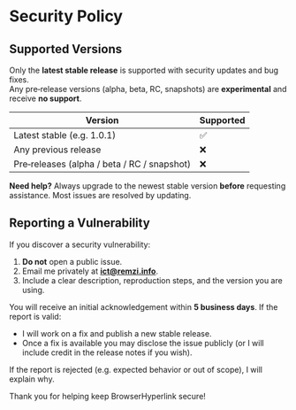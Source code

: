 # Security Policy

## Supported Versions

Only the **latest stable release** is supported with security updates and bug fixes.  
Any pre‑release versions (alpha, beta, RC, snapshots) are **experimental** and receive **no support**.

| Version | Supported |
|---------|----------|
| Latest stable (e.g. 1.0.1) | :white_check_mark: |
| Any previous release | :x: |
| Pre‑releases (alpha / beta / RC / snapshot) | :x: |

**Need help?** Always upgrade to the newest stable version **before** requesting assistance. Most issues are resolved by updating.

## Reporting a Vulnerability

If you discover a security vulnerability:

1. **Do not** open a public issue.
2. Email me privately at **ict@remzi.info**.
3. Include a clear description, reproduction steps, and the version you are using.

You will receive an initial acknowledgement within **5 business days**. If the report is valid:

- I will work on a fix and publish a new stable release.
- Once a fix is available you may disclose the issue publicly (or I will include credit in the release notes if you wish).

If the report is rejected (e.g. expected behavior or out of scope), I will explain why.

Thank you for helping keep BrowserHyperlink secure!
